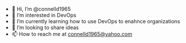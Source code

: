 - 👋 Hi, I’m @connelld1965
- 👀 I’m interested in DevOps
- 🌱 I’m currently learning how to use DevOps to enahnce organizations
- 💞️ I’m looking to share ideas
- 📫 How to reach me at connelld1965@yahoo.com

<!---
connelld1965/connelld1965 is a ✨ special ✨ repository because its `README.md` (this file) appears on your GitHub profile.
You can click the Preview link to take a look at your changes.
--->
